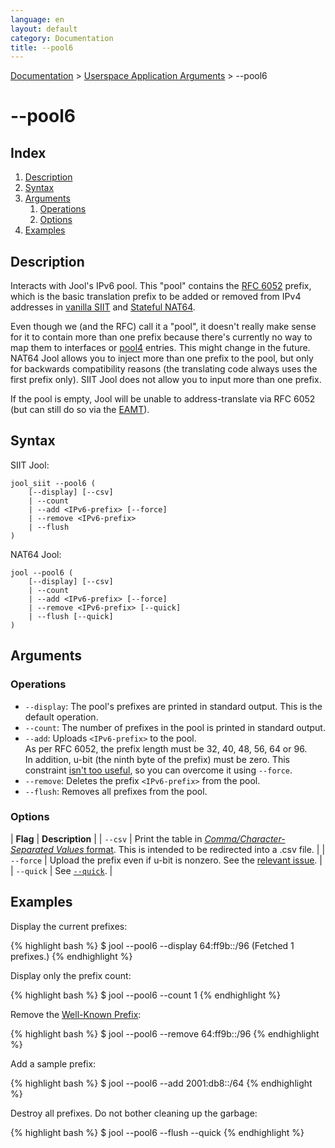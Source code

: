 ```yaml
---
language: en
layout: default
category: Documentation
title: --pool6
---
```


[Documentation](documentation.html) > [Userspace Application Arguments](documentation.html#userspace-application-arguments) > \--pool6

# \--pool6

## Index

1. [Description](#description)
2. [Syntax](#syntax)
3. [Arguments](#arguments)
   1. [Operations](#operations)
   2. [Options](#options)
4. [Examples](#examples)

## Description

Interacts with Jool's IPv6 pool. This "pool" contains the [RFC 6052](https://tools.ietf.org/html/rfc6052) prefix, which is the basic translation prefix to be added or removed from IPv4 addresses in [vanilla SIIT](intro-xlat.html#siit-traditional) and [Stateful NAT64](intro-xlat.html#stateful-nat64).

Even though we (and the RFC) call it a "pool", it doesn't really make sense for it to contain more than one prefix because there's currently no way to map them to interfaces or [pool4](pool4.html) entries. This might change in the future. NAT64 Jool allows you to inject more than one prefix to the pool, but only for backwards compatibility reasons (the translating code always uses the first prefix only). SIIT Jool does not allow you to input more than one prefix.

If the pool is empty, Jool will be unable to address-translate via RFC 6052 (but can still do so via the [EAMT](eamt.html)).

## Syntax

SIIT Jool:

	jool_siit --pool6 (
		[--display] [--csv]
		| --count
		| --add <IPv6-prefix> [--force]
		| --remove <IPv6-prefix>
		| --flush
	)

NAT64 Jool:

	jool --pool6 (
		[--display] [--csv]
		| --count
		| --add <IPv6-prefix> [--force]
		| --remove <IPv6-prefix> [--quick]
		| --flush [--quick]
	)

## Arguments

### Operations

* `--display`: The pool's prefixes are printed in standard output. This is the default operation.
* `--count`: The number of prefixes in the pool is printed in standard output.
* `--add`: Uploads `<IPv6-prefix>` to the pool.  
  As per RFC 6052, the prefix length must be 32, 40, 48, 56, 64 or 96.  
  In addition, u-bit (the ninth byte of the prefix) must be zero. This constraint [isn't too useful](https://github.com/NICMx/NAT64/issues/174), so you can overcome it using `--force`.
* `--remove`: Deletes the prefix `<IPv6-prefix>` from the pool.
* `--flush`: Removes all prefixes from the pool.

### Options

| **Flag** | **Description** |
| `--csv` | Print the table in [_Comma/Character-Separated Values_ format](http://en.wikipedia.org/wiki/Comma-separated_values). This is intended to be redirected into a .csv file. |
| `--force` | Upload the prefix even if u-bit is nonzero. See the [relevant issue](https://github.com/NICMx/NAT64/issues/174). |
| `--quick` | See [`--quick`](usr-flags-quick.html). |

## Examples

Display the current prefixes:

{% highlight bash %}
$ jool --pool6 --display
64:ff9b::/96
  (Fetched 1 prefixes.)
{% endhighlight %}

Display only the prefix count:

{% highlight bash %}
$ jool --pool6 --count
1
{% endhighlight %}

Remove the [Well-Known Prefix](https://tools.ietf.org/html/rfc6052#section-2.1):

{% highlight bash %}
$ jool --pool6 --remove 64:ff9b::/96
{% endhighlight %}

Add a sample prefix:

{% highlight bash %}
$ jool --pool6 --add 2001:db8::/64
{% endhighlight %}

Destroy all prefixes. Do not bother cleaning up the garbage:

{% highlight bash %}
$ jool --pool6 --flush --quick
{% endhighlight %}

